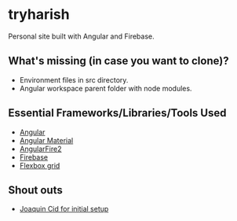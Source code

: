 # tryharish
Personal site built with Angular and Firebase.

## What's missing (in case you want to clone)?
- Environment files in src directory.
- Angular workspace parent folder with node modules.

## Essential Frameworks/Libraries/Tools Used
- [Angular](https://angular.io/)
- [Angular Material](https://material.angular.io/)
- [AngularFire2](https://github.com/angular/angularfire2)
- [Firebase](https://firebase.google.com/)
- [Flexbox grid](http://flexboxgrid.com/)

## Shout outs
- [Joaquin Cid for initial setup]()